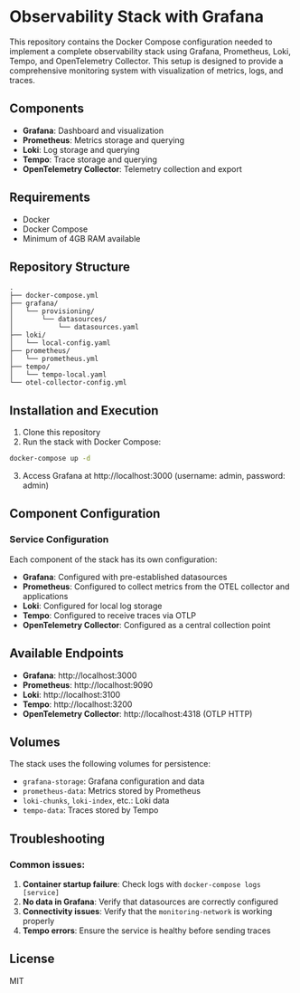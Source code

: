 # Observability Stack with Grafana

This repository contains the Docker Compose configuration needed to implement a complete observability stack using Grafana, Prometheus, Loki, Tempo, and OpenTelemetry Collector. This setup is designed to provide a comprehensive monitoring system with visualization of metrics, logs, and traces.

## Components

- **Grafana**: Dashboard and visualization
- **Prometheus**: Metrics storage and querying
- **Loki**: Log storage and querying
- **Tempo**: Trace storage and querying
- **OpenTelemetry Collector**: Telemetry collection and export

## Requirements

- Docker
- Docker Compose
- Minimum of 4GB RAM available

## Repository Structure

```
.
├── docker-compose.yml
├── grafana/
│   └── provisioning/
│       └── datasources/
│           └── datasources.yaml
├── loki/
│   └── local-config.yaml
├── prometheus/
│   └── prometheus.yml
├── tempo/
│   └── tempo-local.yaml
└── otel-collector-config.yml
```

## Installation and Execution

1. Clone this repository
2. Run the stack with Docker Compose:

```bash
docker-compose up -d
```

3. Access Grafana at http://localhost:3000 (username: admin, password: admin)

## Component Configuration

### Service Configuration

Each component of the stack has its own configuration:

- **Grafana**: Configured with pre-established datasources
- **Prometheus**: Configured to collect metrics from the OTEL collector and applications
- **Loki**: Configured for local log storage
- **Tempo**: Configured to receive traces via OTLP
- **OpenTelemetry Collector**: Configured as a central collection point

## Available Endpoints

- **Grafana**: http://localhost:3000
- **Prometheus**: http://localhost:9090
- **Loki**: http://localhost:3100
- **Tempo**: http://localhost:3200
- **OpenTelemetry Collector**: http://localhost:4318 (OTLP HTTP)

## Volumes

The stack uses the following volumes for persistence:

- `grafana-storage`: Grafana configuration and data
- `prometheus-data`: Metrics stored by Prometheus
- `loki-chunks`, `loki-index`, etc.: Loki data
- `tempo-data`: Traces stored by Tempo

## Troubleshooting

### Common issues:

1. **Container startup failure**: Check logs with `docker-compose logs [service]`
2. **No data in Grafana**: Verify that datasources are correctly configured
3. **Connectivity issues**: Verify that the `monitoring-network` is working properly
4. **Tempo errors**: Ensure the service is healthy before sending traces

## License

MIT
